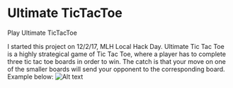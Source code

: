 # Ultimate TicTacToe
Play Ultimate TicTacToe

I started this project on 12/2/17, MLH Local Hack Day. Ultimate Tic Tac Toe is a highly strategical game of Tic Tac Toe, where a player has to complete three tic tac toe boards in order to win. 
The catch is that your move on one of the smaller boards will send your opponent to the corresponding board. 
Example below:
![Alt text](/relative/path/to/ExampleMove.jpg?raw=true "X moves and sends O to the right-middle board")
